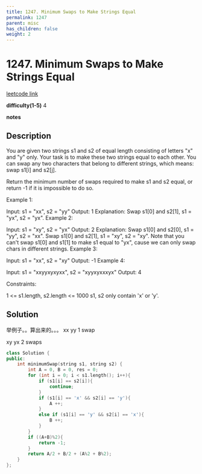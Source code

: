 ```yaml
---
title: 1247. Minimum Swaps to Make Strings Equal
permalink: 1247
parent: misc
has_children: false
weight: 2
---
```

# 1247. Minimum Swaps to Make Strings Equal
[leetcode link](https://leetcode.com/problems/minimum-swaps-to-make-strings-equal/)

**difficulty(1-5)** 
4

**notes** 


## Description
You are given two strings s1 and s2 of equal length consisting of letters "x" and "y" only. Your task is to make these two strings equal to each other. You can swap any two characters that belong to different strings, which means: swap s1[i] and s2[j].

Return the minimum number of swaps required to make s1 and s2 equal, or return -1 if it is impossible to do so.

 

Example 1:

Input: s1 = "xx", s2 = "yy"
Output: 1
Explanation: 
Swap s1[0] and s2[1], s1 = "yx", s2 = "yx".
Example 2: 

Input: s1 = "xy", s2 = "yx"
Output: 2
Explanation: 
Swap s1[0] and s2[0], s1 = "yy", s2 = "xx".
Swap s1[0] and s2[1], s1 = "xy", s2 = "xy".
Note that you can't swap s1[0] and s1[1] to make s1 equal to "yx", cause we can only swap chars in different strings.
Example 3:

Input: s1 = "xx", s2 = "xy"
Output: -1
Example 4:

Input: s1 = "xxyyxyxyxx", s2 = "xyyxyxxxyx"
Output: 4
 

Constraints:

1 <= s1.length, s2.length <= 1000
s1, s2 only contain 'x' or 'y'.

## Solution
举例子。。算出来的。。。
xx
yy  1 swap

xy
yx  2 swaps



```c++
class Solution {
public:
    int minimumSwap(string s1, string s2) {
        int A = 0, B = 0, res = 0;
        for (int i = 0; i < s1.length(); i++){
            if (s1[i] == s2[i]){
                continue;
            }            
            if (s1[i] == 'x' && s2[i] == 'y'){
                A ++;
            }
            else if (s1[i] == 'y' && s2[i] == 'x'){
                B ++;
            }
        }
        if ((A+B)%2){
            return -1;
        }
        return A/2 + B/2 + (A%2 + B%2);
    }
};
``` 



